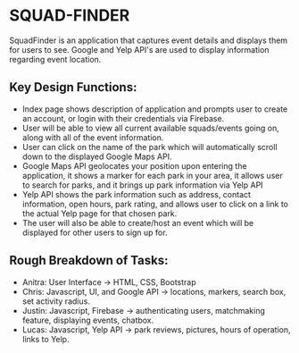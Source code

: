 # SQUAD-FINDER
SquadFinder is an application that captures event details and displays them for users to see. Google and Yelp API's are used to display information regarding event location.


<h2>Key Design Functions:</h2>
<ul>
  <li>Index page shows description of application and prompts user to create an account, or login with their credentials via Firebase.</li>
  <li>User will be able to view all current available squads/events going on, along with all of the event information.</li>
  <li>User can click on the name of the park which will automatically scroll down to the displayed Google Maps API.</li>
  <li>Google Maps API geolocates your position upon entering the application, it shows a marker for each park in your area, it allows user to search for parks, and it brings up park information via Yelp API</li>
  <li>Yelp API shows the park information such as address, contact information, open hours, park rating, and allows user to click on a link to the actual Yelp page for that chosen park.</li>
  <li>The user will also be able to create/host an event which will be displayed for other users to sign up for.</li>
</ul>

<h2>Rough Breakdown of Tasks:</h2>
<ul>
  <li>Anitra: User Interface → HTML, CSS, Bootstrap</li>
  <li>Chris: Javascript, UI, and Google API → locations, markers, search box, set activity radius.</li>
  <li>Justin: Javascript, Firebase → authenticating users, matchmaking feature, displaying events, chatbox.</li>
  <li>Lucas: Javascript, Yelp API → park reviews, pictures, hours of operation, links to Yelp.</li>
</ul>
